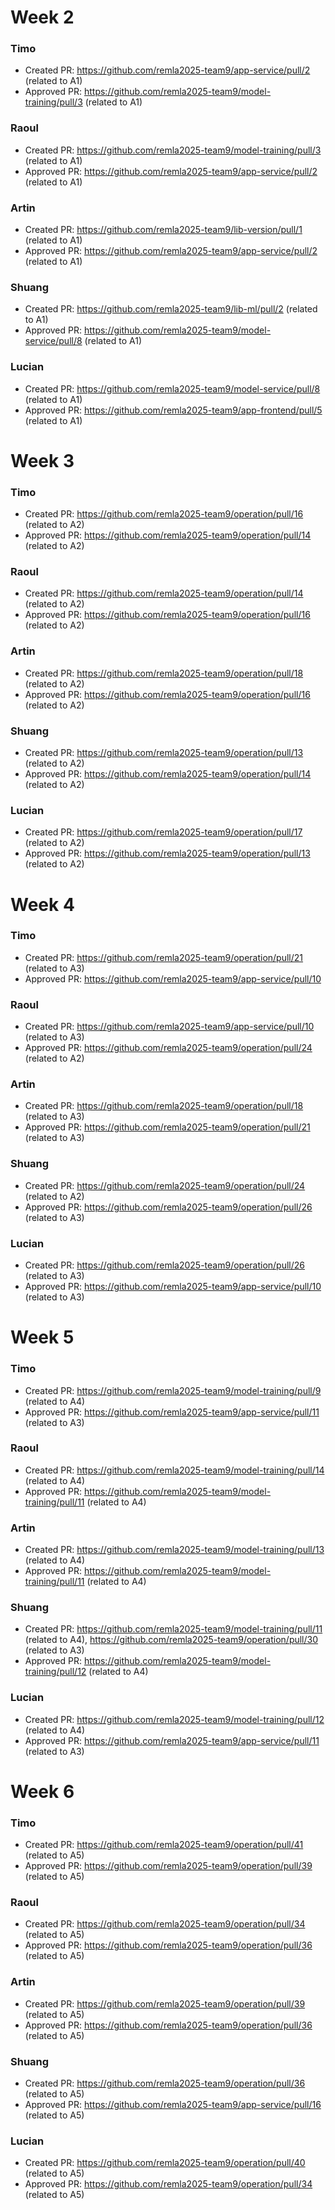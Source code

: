 # Week 2

### Timo
- Created PR: https://github.com/remla2025-team9/app-service/pull/2 (related to A1)
- Approved PR: https://github.com/remla2025-team9/model-training/pull/3 (related to A1)

### Raoul
- Created PR: https://github.com/remla2025-team9/model-training/pull/3 (related to A1)
- Approved PR: https://github.com/remla2025-team9/app-service/pull/2 (related to A1)

### Artin
- Created PR: https://github.com/remla2025-team9/lib-version/pull/1 (related to A1)
- Approved PR: https://github.com/remla2025-team9/app-service/pull/2 (related to A1)

### Shuang
- Created PR: https://github.com/remla2025-team9/lib-ml/pull/2 (related to A1)
- Approved PR:  https://github.com/remla2025-team9/model-service/pull/8 (related to A1)
  
### Lucian
- Created PR: https://github.com/remla2025-team9/model-service/pull/8 (related to A1)
- Approved PR: https://github.com/remla2025-team9/app-frontend/pull/5 (related to A1)


# Week 3

### Timo
- Created PR: https://github.com/remla2025-team9/operation/pull/16  (related to A2)
- Approved PR: https://github.com/remla2025-team9/operation/pull/14 (related to A2)

### Raoul
- Created PR: https://github.com/remla2025-team9/operation/pull/14 (related to A2)
- Approved PR: https://github.com/remla2025-team9/operation/pull/16 (related to A2)

### Artin
- Created PR: https://github.com/remla2025-team9/operation/pull/18 (related to A2)
- Approved PR: https://github.com/remla2025-team9/operation/pull/16 (related to A2)

### Shuang
- Created PR: https://github.com/remla2025-team9/operation/pull/13 (related to A2)
- Approved PR: https://github.com/remla2025-team9/operation/pull/14 (related to A2)
  
### Lucian
- Created PR: https://github.com/remla2025-team9/operation/pull/17 (related to A2)
- Approved PR: https://github.com/remla2025-team9/operation/pull/13 (related to A2)


# Week 4

### Timo
- Created PR: https://github.com/remla2025-team9/operation/pull/21 (related to A3)
- Approved PR: https://github.com/remla2025-team9/app-service/pull/10

### Raoul
- Created PR: https://github.com/remla2025-team9/app-service/pull/10 (related to A3)
- Approved PR: https://github.com/remla2025-team9/operation/pull/24 (related to A2)

### Artin
- Created PR: https://github.com/remla2025-team9/operation/pull/18 (related to A3)
- Approved PR: https://github.com/remla2025-team9/operation/pull/21 (related to A3)

### Shuang
- Created PR: https://github.com/remla2025-team9/operation/pull/24 (related to A2)
- Approved PR: https://github.com/remla2025-team9/operation/pull/26 (related to A3)
  
### Lucian
- Created PR: https://github.com/remla2025-team9/operation/pull/26 (related to A3)
- Approved PR: https://github.com/remla2025-team9/app-service/pull/10 (related to A3)

# Week 5

### Timo
- Created PR: https://github.com/remla2025-team9/model-training/pull/9 (related to A4)
- Approved PR: https://github.com/remla2025-team9/app-service/pull/11 (related to A3)

### Raoul
- Created PR: https://github.com/remla2025-team9/model-training/pull/14 (related to A4)
- Approved PR: https://github.com/remla2025-team9/model-training/pull/11 (related to A4)

### Artin
- Created PR: https://github.com/remla2025-team9/model-training/pull/13 (related to A4)
- Approved PR: https://github.com/remla2025-team9/model-training/pull/11 (related to A4)

### Shuang
- Created PR: https://github.com/remla2025-team9/model-training/pull/11 (related to A4), https://github.com/remla2025-team9/operation/pull/30 (related to A3)
- Approved PR: https://github.com/remla2025-team9/model-training/pull/12 (related to A4)
  
### Lucian
- Created PR: https://github.com/remla2025-team9/model-training/pull/12 (related to A4)
- Approved PR: https://github.com/remla2025-team9/app-service/pull/11 (related to A3)

# Week 6

### Timo
- Created PR: https://github.com/remla2025-team9/operation/pull/41 (related to A5)
- Approved PR: https://github.com/remla2025-team9/operation/pull/39 (related to A5)

### Raoul
- Created PR: https://github.com/remla2025-team9/operation/pull/34 (related to A5)
- Approved PR: https://github.com/remla2025-team9/operation/pull/36 (related to A5)

### Artin
- Created PR: https://github.com/remla2025-team9/operation/pull/39 (related to A5)
- Approved PR: https://github.com/remla2025-team9/operation/pull/36 (related to A5)

### Shuang
- Created PR: https://github.com/remla2025-team9/operation/pull/36 (related to A5)
- Approved PR: https://github.com/remla2025-team9/app-service/pull/16 (related to A5)
  
### Lucian
- Created PR: https://github.com/remla2025-team9/operation/pull/40 (related to A5)
- Approved PR: https://github.com/remla2025-team9/operation/pull/34 (related to A5)

